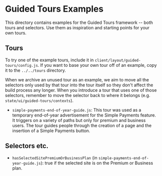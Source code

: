 # Guided Tours Examples

This directory contains examples for the Guided Tours framework -- both tours and selectors. Use them as inspiration and starting points for your own tours.

## Tours

To try one of the example tours, include it in `client/layout/guided-tours/config.js`. If you want to base your own tour off of an example, copy it to the `../../tours` directory.

When we archive an unused tour as an example, we aim to move all the selectors only used by that tour into the tour itself so they don't affect the build process any longer. When you introduce a tour that uses one of those selectors, remember to move the selector back to where it belongs (e.g. `state/ui/guided-tours/contexts`).

- `simple-payments-end-of-year-guide.js`: This tour was used as a temporary end-of-year advertisement for the Simple Payments feature. It triggers on a variety of paths but only for premium and business users. The tour guides people through the creation of a page and the insertion of a Simple Payments button.

## Selectors etc.

- `hasSelectedSitePremiumOrBusinessPlan` (in `simple-payments-end-of-year-guide.js`): true if the selected site is on the Premium or Business plan.
